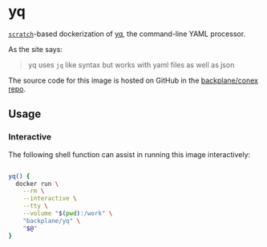 # yq

[`scratch`](https://hub.docker.com/_/scratch/)-based dockerization of [yq](https://mikefarah.github.io/yq/), the command-line YAML processor.

As the site says:

> yq uses `jq` like syntax but works with yaml files as well as json

The source code for this image is hosted on GitHub in the [backplane/conex repo](https://github.com/backplane/conex/tree/main/yq).

## Usage

### Interactive

The following shell function can assist in running this image interactively:

```sh

yq() {
  docker run \
    --rm \
    --interactive \
    --tty \
    --volume "$(pwd):/work" \
    "backplane/yq" \
    "$@"
}

```
